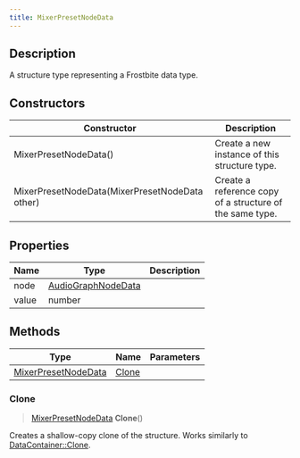```yaml
---
title: MixerPresetNodeData
---
```

## Description

A structure type representing a Frostbite data type.

## Constructors

| Constructor                                    | Description                                              |
| ---------------------------------------------- | -------------------------------------------------------- |
| MixerPresetNodeData()                          | Create a new instance of this structure type.            |
| MixerPresetNodeData(MixerPresetNodeData other) | Create a reference copy of a structure of the same type. |

## Properties

| Name  | Type                                     | Description |
| ----- | ---------------------------------------- | ----------- |
| node  | [AudioGraphNodeData](AudioGraphNodeData) |             |
| value | number                                   |             |

## Methods

| Type                                       | Name            | Parameters |
| ------------------------------------------ | --------------- | ---------- |
| [MixerPresetNodeData](MixerPresetNodeData) | [Clone](#clone) |            |

### Clone

> [MixerPresetNodeData](MixerPresetNodeData) **Clone**()

Creates a shallow-copy clone of the structure. Works similarly to [DataContainer::Clone](/vext/ref/shared/class/datacontainer#clone).
